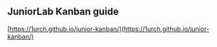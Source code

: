 ## JuniorLab Kanban guide

[https://1urch.github.io/junior-kanban/](https://1urch.github.io/junior-kanban/)
